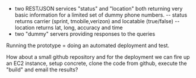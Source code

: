 - two REST/JSON services "status" and "location" both returning very basic information for a limited set of dummy phone numbers.
-- status returns carrier (sprint, tmobile,verizon) and locatable (true/false)
-- location returns lat, long, accuracy and time
- two "dummy" servers providing responses to the queries

Running the prototype = doing an automated deployment and test.

How about a small github repository and for the deployment we can fire up an EC2 instance, setup concrete, clone the code from github, execute the "build" and email the results?